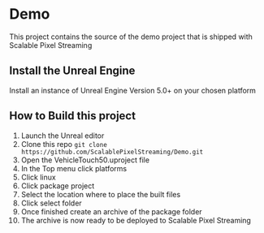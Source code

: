 # Demo
This project contains the source of the demo project that is shipped with Scalable Pixel Streaming

## Install the Unreal Engine 
Install an instance of Unreal Engine Version 5.0+ on your chosen platform

## How to Build this project
1. Launch the Unreal editor
2. Clone this repo `git clone https://github.com/ScalablePixelStreaming/Demo.git`
3. Open the VehicleTouch50.uproject file
4. In the Top menu click platforms
5. Click linux
6. Click package project
7. Select the location where to place the built files
8. Click select folder
9. Once finished create an archive of the package folder
10. The archive is now ready to be deployed to Scalable Pixel Streaming
